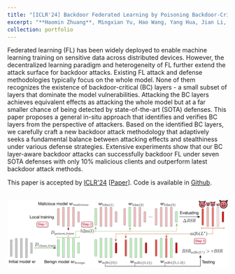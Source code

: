 ```yaml
---
title: "[ICLR'24] Backdoor Federated Learning by Poisoning Backdoor-Critical Layers"
excerpt: "**Haomin Zhuang**, Mingxian Yu, Hao Wang, Yang Hua, Jian Li, Xu Yuan <br/><img src='/images/lsa.jpg'>"
collection: portfolio
---
```


Federated learning (FL) has been widely deployed to enable machine learning training on sensitive data across distributed devices. However, the decentralized learning paradigm and heterogeneity of FL further extend the attack surface for backdoor attacks. Existing FL attack and defense methodologies typically focus on the whole model. None of them recognizes the existence of backdoor-critical (BC) layers - a small subset of layers that dominate the model vulnerabilities. Attacking the BC layers achieves equivalent effects as attacking the whole model but at a far smaller chance of being detected by state-of-the-art (SOTA) defenses. This paper proposes a general in-situ approach that identifies and verifies BC layers from the perspective of attackers. Based on the identified BC layers, we carefully craft a new backdoor attack methodology that adaptively seeks a fundamental balance between attacking effects and stealthiness under various defense strategies. Extensive experiments show that our BC layer-aware backdoor attacks can successfully backdoor FL under seven SOTA defenses with only 10% malicious clients and outperform latest backdoor attack methods.

This paper is accepted by [ICLR'24](https://iclr.cc/) [[Paper](https://openreview.net/pdf?id=AJBGSVSTT2)]. Code is available in [Github](https://github.com/zhmzm/Poisoning_Backdoor-critical_Layers_Attack).

<br/><img src='/images/lsa.jpg'>
